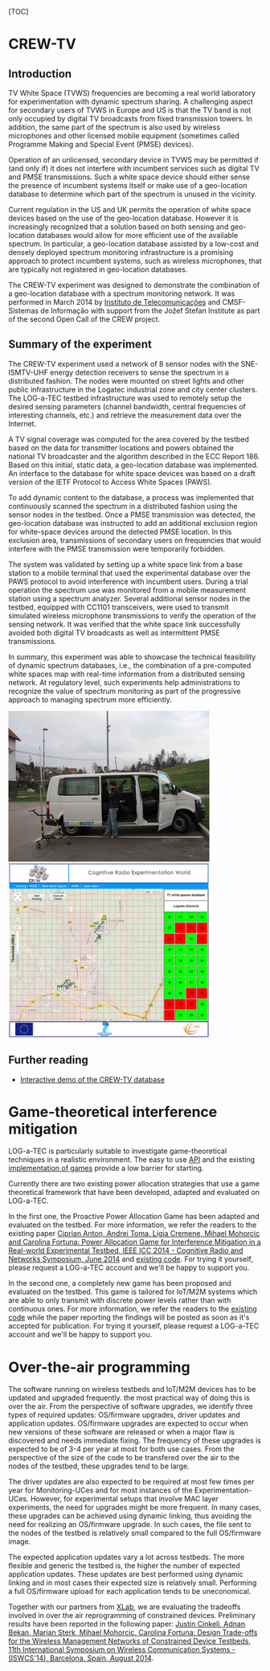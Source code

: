 <meta charset="utf-8">

[TOC]

# CREW-TV

## Introduction

TV White Space (TVWS) frequencies are becoming a real world laboratory for experimentation with dynamic spectrum sharing. A challenging aspect for secondary users of TVWS in Europe and US is that the TV band is not only occupied by digital TV broadcasts from fixed transmission towers. In addition, the same part of the spectrum is also used by wireless microphones and other licensed mobile equipment (sometimes called Programme Making and Special Event (PMSE) devices).

Operation of an unlicensed, secondary device in TVWS may be permitted if (and only if) it does not interfere with incumbent services such as digital TV and PMSE transmissions. Such a white space device should either sense the presence of incumbent systems itself or make use of a geo-location database to determine which part of the spectrum is unused in the vicinity.

Current regulation in the US and UK permits the operation of white space devices based on the use of the geo-location database. However it is increasingly recognized that a solution based on both sensing and geo-location databases would allow for more efficient use of the available spectrum. In particular, a geo-location database assisted by a low-cost and densely deployed spectrum monitoring infrastructure is a promising approach to protect incumbent systems, such as wireless microphones, that are typically not registered in geo-location databases.

The CREW-TV experiment was designed to demonstrate the combination of a geo-location database with a spectrum monitoring network. It was performed in March 2014 by [Instituto de Telecomunicações](http://www.it.pt/) and CMSF-Sistemas de Informação with support from the Jožef Stefan Institute as part of the second Open Call of the CREW project.

## Summary of the experiment

The CREW-TV experiment used a network of 8 sensor nodes with the SNE-ISMTV-UHF energy detection receivers to sense the spectrum in a distributed fashion. The nodes were mounted on street lights and other public infrastructure in the Logatec industrial zone and city center clusters. The LOG-a-TEC testbed infrastructure was used to remotely setup the desired sensing parameters (channel bandwidth, central frequencies of interesting channels, etc.) and retrieve the measurement data over the Internet.

A TV signal coverage was computed for the area covered by the testbed based on the data for transmitter locations and powers obtained the national TV broadcaster and the algorithm described in the ECC Report 186. Based on this initial, static data, a geo-location database was implemented. An interface to the database for white space devices was based on a draft version of the IETF Protocol to Access White Spaces (PAWS).

To add dynamic content to the database, a process was implemented that continuously scanned the spectrum in a distributed fashion using the sensor nodes in the testbed. Once a PMSE transmission was detected, the geo-location database was instructed to add an additional exclusion region for white-space devices around the detected PMSE location. In this exclusion area, transmissions of secondary users on frequencies that would interfere with the PMSE transmission were temporarily forbidden.

The system was validated by setting up a white space link from a base station to a mobile terminal that used the experimental database over the PAWS protocol to avoid interference with incumbent users. During a trial operation the spectrum use was monitored from a mobile measurement station using a spectrum analyzer. Several additional sensor nodes in the testbed, equipped with CC1101 transceivers, were used to transmit simulated wireless microphone transmissions to verify the operation of the sensing network. It was verified that the white space link successfully avoided both digital TV broadcasts as well as intermittent PMSE transmissions.

In summary, this experiment was able to showcase the technical feasibility of dynamic spectrum databases, i.e., the combination of a pre-computed white spaces map with real-time information from a distributed sensing network. At regulatory level, such experiments help administrations to recognize the value of spectrum monitoring as part of the progressive approach to managing spectrum more efficiently.

<img alt="CREW-TV measurements" src="img/crewtv-van.jpg"><img width="400" alt="CREW-TV demo screenshot" src="img/crewtv-demo.png">

## Further reading

 * [Interactive demo of the CREW-TV database](http://www.cmsf.eu/projects/crew-tv/)

# Game-theoretical interference mitigation

LOG-a-TEC is particularly suitable to investigate game-theoretical techniques in a realistic environment. The easy to use [API](https://github.com/sensorlab/vesna-alh-tools) and the existing [implementation of games](https://github.com/sensorlab/logatec-games) provide a low barrier for starting.

Currently there are two existing power allocation strategies that use a game theoretical framework that have been developed, adapted and evaluated on LOG-a-TEC. 

In the first one, the Proactive Power Allocation Game has been adapted and evaluated on the testbed. For more information, we refer the readers to the existing paper [Ciprian Anton, Andrei Toma, Ligia Cremene, Mihael Mohorcic and Carolina Fortuna: Power Allocation Game for Interference Mitigation in a Real-world Experimental Testbed, IEEE ICC 2014 - Cognitive Radio and Networks Symposium, June 2014](http://sensorlab.ijs.si/files/publications/Anton_Power_Allocation_Game_Logatec_2014_corrected.pdf)
 and [existing code](https://github.com/sensorlab/logatec-games/tree/master/power_allocation_continuous). For trying it yourself, please request a LOG-a-TEC account and we'll be happy to support you.

In the second one, a completely new game has been proposed and evaluated on the testbed. This game is tailored for IoT/M2M systems which are able to only transmit with discrete power levels rather than with continuous ones. For more information, we refer the readers to the [existing code](https://github.com/sensorlab/logatec-games/tree/master/power_allocation_discrete) while the paper reporting the findings will be posted as soon as it's accepted for publication. For trying it yourself, please request a LOG-a-TEC account and we'll be happy to support you.


# Over-the-air programming

The software running on wireless testbeds and IoT/M2M devices has to be updated and upgraded frequently. the most practical way of doing this is over the air. From the perspective of software upgrades, we identify three types of required updates: OS/firmware upgrades, driver updates and application updates. OS/firmware upgrades are expected to occur when new versions of these software are released or when a major flaw is discovered and needs immediate fixing. The frequency of these upgrades is expected to be of 3-4 per year at most for both use cases. From the perspective of the size of the code to be transfered over the air to the nodes of the testbed, these upgrades tend to be large.

The driver updates are also expected to be required at most few times per year for Monitoring-UCes and for most instances of the Experimentation-UCes. However, for experimental setups that involve MAC layer experiments, the need for upgrades might be more frequent. In many cases, these upgrades can be achieved using dynamic linking, thus avoiding the need for realizing an OS/firmware upgrade. In such cases, the file sent to the nodes of the testbed is relatively small compared to the full OS/firmware image.

The expected application updates vary a lot across testbeds. The more flexible and generic the testbed is, the higher the number of expected application updates. These updates are best performed using dynamic linking and in most cases their expected size is relatively small. Performing a full OS/firmware upload for each application tends to be uneconomical.

Together with our partners from [XLab](http://www.xlab.si/?lang=en), we are evaluating the tradeoffs involved in over the air reprogramming of constrained devices. Preliminary results have been reported in the following paper: [Justin Cinkelj, Adnan Bekan, Marjan Sterk, Mihael Mohorcic, Carolina Fortuna: Design Trade-offs for the Wireless Management Networks of Constrained Device Testbeds, 11th International Symposium on Wireless Communication Systems - (ISWCS'14), Barcelona, Spain, August 2014](http://sensorlab.ijs.si/files/publications/Cinkelj_Design_Trade-offs_for_the_Wireless_Management_Networks_of_Constraint_Device_Testbeds_update.pdf).
